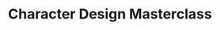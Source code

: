 ---
title: Character Design Masterclass
price: $79.99
purchaseLink: https://example.com/course/character-design-masterclass
imgUrl: https://www.nsbpictures.com/wp-content/uploads/2021/01/background-for-thumbnail-youtube-2-1024x576.jpg
category: modeling
demoURL: https://google.com
---